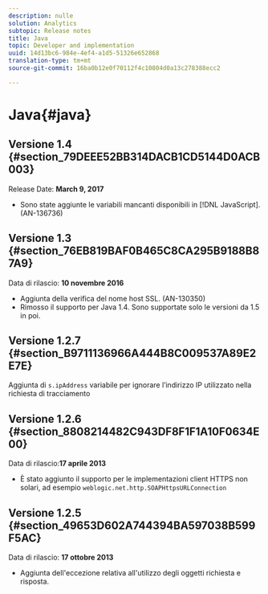 ```yaml
---
description: nulle
solution: Analytics
subtopic: Release notes
title: Java
topic: Developer and implementation
uuid: 14d13bc6-984e-4ef4-a1d5-51326e652868
translation-type: tm+mt
source-git-commit: 16ba0b12e0f70112f4c10804d0a13c278388ecc2

---
```



# Java{#java}

## Versione 1.4 {#section_79DEEE52BB314DACB1CD5144D0ACB003}

Release Date: **March 9, 2017**

* Sono state aggiunte le variabili mancanti disponibili in [!DNL JavaScript]. (AN-136736)

## Versione 1.3 {#section_76EB819BAF0B465C8CA295B9188B87A9}

Data di rilascio: **10 novembre 2016**

* Aggiunta della verifica del nome host SSL. (AN-130350)
* Rimosso il supporto per Java 1.4. Sono supportate solo le versioni da 1.5 in poi.

## Versione 1.2.7 {#section_B9711136966A444B8C009537A89E2E7E}

Aggiunta di `s.ipAddress` variabile per ignorare l’indirizzo IP utilizzato nella richiesta di tracciamento

## Versione 1.2.6 {#section_8808214482C943DF8F1F1A10F0634E00}

Data di rilascio:**17 aprile 2013**

* È stato aggiunto il supporto per le implementazioni client HTTPS non solari, ad esempio `weblogic.net.http.SOAPHttpsURLConnection`

## Versione 1.2.5 {#section_49653D602A744394BA597038B599F5AC}

Data di rilascio: **17 ottobre 2013**

* Aggiunta dell'eccezione relativa all'utilizzo degli oggetti richiesta e risposta.

